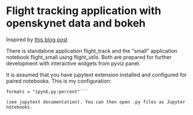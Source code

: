 # Flight tracking application with openskynet data and bokeh 

Inspired by [this blog post](https://www.geodose.com/2020/08/create-flight-tracking-apps-using-python-open-data.html)

There is standalone application flight_track and the "small" application
notebook flight_small using flight_utils. Both are prepared for further
development with interactive widgets from pyviz panel.

It is assumed that you have jupytext extension installed and configured for
paired notebooks. This is my configuration:

```# Always pair ipynb notebooks to py:percent files
formats = "ipynb,py:percent"```

(see jupytext documentation). You can then open .py files as Jupyter
notebooks.

 